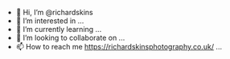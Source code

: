 - 👋 Hi, I’m @richardskins
- 👀 I’m interested in ...
- 🌱 I’m currently learning ...
- 💞️ I’m looking to collaborate on ...
- 📫 How to reach me https://richardskinsphotography.co.uk/ ...

<!---
richardskins/richardskins is a ✨ special ✨ repository because its `README.md` (this file) appears on your GitHub profile.
You can click the Preview link to take a look at your changes.
--->
